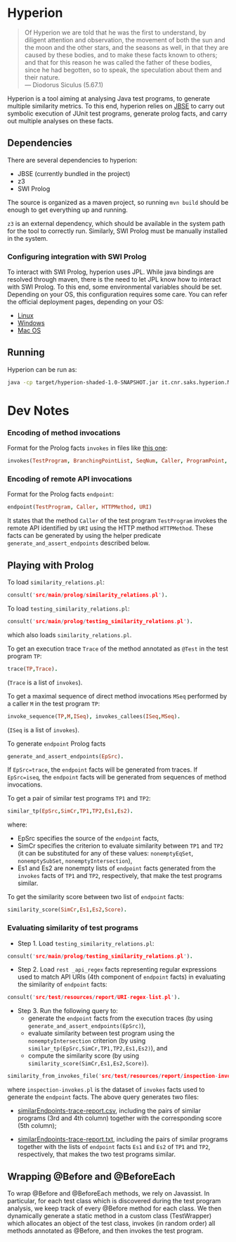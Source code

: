 # Hyperion

> Of Hyperion we are told that he was the first to understand, by diligent attention and observation, the movement of both the sun and the moon and the other stars, and the seasons as well, in that they are caused by these bodies, and to make these facts known to others; and that for this reason he was called the father of these bodies, since he had begotten, so to speak, the speculation about them and their nature.    
>  — Diodorus Siculus (5.67.1)

Hyperion is a tool aiming at analysing Java test programs, to generate multiple similarity metrics. To this end, hyperion relies on [JBSE](https://github.com/pietrobraione/jbse) to carry out symbolic execution of JUnit test programs, generate prolog facts, and carry out multiple analyses on these facts.

## Dependencies

There are several dependencies to hyperion:

* JBSE (currently bundled in the project)
* z3
* SWI Prolog

The source is organized as a maven project, so running `mvn build` should be enough to get everything up and running.

`z3` is an external dependency, which should be available in the system path for the tool to correctly run. Similarly,
SWI Prolog must be manually installed in the system.

### Configuring integration with SWI Prolog

To interact with SWI Prolog, hyperion uses JPL. While java bindings are resolved through maven, there is the need to
let JPL know how to interact with SWI Prolog. To this end, some environmental variables should be set. Depending on your
OS, this configuration requires some care. You can refer the official deployment pages, depending on your OS:

* [Linux](https://jpl7.org/DeploymentLinux)
* [Windows](https://jpl7.org/DeploymentWindows)
* [Mac OS](https://jpl7.org/DeploymentMacos)


## Running

Hyperion can be run as:

```bash
java -cp target/hyperion-shaded-1.0-SNAPSHOT.jar it.cnr.saks.hyperion.Main <path to test classes> <path to SUT classes> [additional paths to add in classpath]
```

# Dev Notes

### Encoding of method invocations

Format for the Prolog facts `invokes` in files like [this one](src/test/resources/inspection-2020-12-03T11:33Z.pl):
```prolog
invokes(TestProgram, BranchingPointList, SeqNum, Caller, ProgramPoint, FrameEpoch, PathCondition, Callee, Parameters)
```

### Encoding of remote API invocations

Format for the Prolog facts `endpoint`:

```prolog
endpoint(TestProgram, Caller, HTTPMethod, URI)
```

It states that the method `Caller` of the test program `TestProgram` invokes the remote API identified by `URI` using the HTTP method `HTTPMethod`.
These facts can be generated by using the helper predicate `generate_and_assert_endpoints` described below.

## Playing with Prolog

To load `similarity_relations.pl`:

```prolog
consult('src/main/prolog/similarity_relations.pl').
```

To load `testing_similarity_relations.pl`:

```prolog
consult('src/main/prolog/testing_similarity_relations.pl').
```

which also loads `similarity_relations.pl`.

To get an execution trace `Trace` of the method annotated as `@Test` in the test program `TP`:

```prolog
trace(TP,Trace).
```
(`Trace` is a list of `invokes`).

To get a maximal sequence of direct method invocations `MSeq` performed by a caller `M` in the test program `TP`:

```prolog
invoke_sequence(TP,M,ISeq), invokes_callees(ISeq,MSeq).
```
(`ISeq` is a list of `invokes`).

To generate `endpoint` Prolog facts

```prolog
generate_and_assert_endpoints(EpSrc).
```

If `EpSrc=trace`, the `endpoint` facts will be generated from traces.
If `EpSrc=iseq`, the `endpoint` facts will be generated from sequences of method invocations.

To get a pair of similar test programs `TP1` and `TP2`:

```prolog
similar_tp(EpSrc,SimCr,TP1,TP2,Es1,Es2).
```
where:
* EpSrc specifies the source of the `endpoint` facts,
* SimCr specifies the criterion to evaluate similarity between `TP1` and `TP2` (it can be substituted for any of these values: `nonemptyEqSet`, `nonemptySubSet`, `nonemptyIntersection`),
* Es1 and Es2 are nonempty lists of `endpoint` facts generated from the `invokes` facts of `TP1` and `TP2`, respectively, that make the test programs similar.

To get the similarity score between two list of `endpoint` facts:

```prolog
similarity_score(SimCr,Es1,Es2,Score).
```

### Evaluating similarity of test programs

* Step 1. Load `testing_similarity_relations.pl`:

```prolog
consult('src/main/prolog/testing_similarity_relations.pl').
```

* Step 2. Load `rest _api_regex` facts representing regular expressions used to match API URIs (4th component of `endpoint` facts) in evaluating the similarity of `endpoint` facts:

```prolog
consult('src/test/resources/report/URI-regex-list.pl').
```

* Step 3. Run the following query to:
  - generate the `endpoint` facts from the execution traces (by using `generate_and_assert_endpoints(EpSrc)`),
  - evaluate similarity between test program using the `nonemptyIntersection` criterion (by using `similar_tp(EpSrc,SimCr,TP1,TP2,Es1,Es2)`), and
  - compute the similarity score (by using `similarity_score(SimCr,Es1,Es2,Score)`).

```prolog
similarity_from_invokes_file('src/test/resources/report/inspection-invokes.pl',trace,nonemptyIntersection).
```

where `inspection-invokes.pl` is the dataset of `invokes` facts used to generate the `endpoint` facts. The above query generates two files:

- [similarEndpoints-trace-report.csv](src/test/resources/report/similarEndpoints-trace-report.csv), including the pairs of similar programs (3rd and 4th column) together with the corresponding score (5th column);

- [similarEndpoints-trace-report.txt](src/test/resources/report/similarEndpoints-trace-report.txt), including the pairs of similar programs together with the lists of `endpoint` facts `Es1` and `Es2` of `TP1` and `TP2`, respectively, that makes the two test programs similar.

## Wrapping @Before and @BeforeEach

To wrap @Before and @BeforeEach methods, we rely on Javassist. In particular, for each test class which is discovered
during the test program analysis, we keep track of every @Before method for each class.
We then dynamically generate a static method in a custom class (TestWrapper) which allocates an object of the test
class, invokes (in random order) all methods annotated as @Before, and then invokes the test program.
